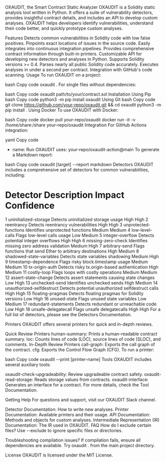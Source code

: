 OXAUDIT, the Smart Contract Static Analyzer
OXAUDIT is a Solidity static analysis tool written in Python. It offers a suite of vulnerability detectors, provides insightful contract details, and includes an API to develop custom analyses. OXAUDIT helps developers identify vulnerabilities, understand their code better, and quickly prototype custom analyses.

Features
Detects common vulnerabilities in Solidity code with low false positives.
Pinpoints exact locations of issues in the source code.
Easily integrates into continuous integration pipelines.
Provides comprehensive contract information through built-in printers.
Customizable API for developing new detectors and analyses in Python.
Supports Solidity versions >= 0.4.
Parses nearly all public Solidity code accurately.
Executes analyses in under a second per contract.
Integration with GitHub's code scanning.
Usage
To run OXAUDIT on a project:

bash
Copy code
oxaudit .
For single files without dependencies:

bash
Copy code
oxaudit path/to/your/contract.sol
Installation
Using Pip
bash
Copy code
python3 -m pip install oxaudit
Using Git
bash
Copy code
git clone https://github.com/your-repo/oxaudit.git && cd oxaudit
python3 -m pip install .
Using Docker
To use OXAUDIT with Docker:

bash
Copy code
docker pull your-repo/oxaudit
docker run -it -v /home/share:/share your-repo/oxaudit
Integration
For GitHub Actions integration:

yaml
Copy code
- name: Run OXAUDIT
  uses: your-repo/oxaudit-action@main
To generate a Markdown report:

bash
Copy code
oxaudit [target] --report markdown
Detectors
OXAUDIT includes a comprehensive set of detectors for common vulnerabilities, including:

#	Detector	Description	Impact	Confidence
1	uninitialized-storage	Detects uninitialized storage usage	High	High
2	reentrancy	Detects reentrancy vulnerabilities	High	High
3	unprotected-functions	Identifies unprotected functions	Medium	Medium
4	low-level-calls	Flags low-level calls usage	Low	Medium
5	integer-overflow	Detects potential integer overflows	High	High
6	missing-zero-check	Identifies missing zero address validation	Medium	High
7	arbitrary-send	Flags functions that send Ether to arbitrary destinations	High	Medium
8	shadowed-state-variables	Detects state variables shadowing	Medium	High
9	timestamp-dependence	Flags risky block.timestamp usage	Medium	Medium
10	tx-origin-auth	Detects risky tx.origin-based authentication	High	Medium
11	costly-loop	Flags loops with costly operations	Medium	Medium
12	assert-state-change	Detects assert statements causing state changes	Low	High
13	unchecked-send	Identifies unchecked sends	High	Medium
14	unauthorized-selfdestruct	Detects potential unauthorized selfdestruct calls	High	High
15	floating-pragmas	Detects floating pragmas for Solidity versions	Low	High
16	unused-state	Flags unused state variables	Low	Medium
17	redundant-statements	Detects redundant or unreachable code	Low	High
18	unsafe-delegatecall	Flags unsafe delegatecalls	High	High
For a full list of detectors, please see the Detectors Documentation.

Printers
OXAUDIT offers several printers for quick and in-depth reviews.

Quick Review Printers
human-summary: Prints a human-readable contract summary.
loc: Counts lines of code (LOC), source lines of code (SLOC), and comments.
In-Depth Review Printers
call-graph: Exports the call graph of the contract.
cfg: Exports the Control Flow Graph (CFG).
To run a printer:

bash
Copy code
oxaudit --print [printer-name]
Tools
OXAUDIT includes several auxiliary tools:

oxaudit-check-upgradeability: Review upgradeable contract safety.
oxaudit-read-storage: Reads storage values from contracts.
oxaudit-interface: Generates an interface for a contract.
For more details, check the Tool Documentation.

Getting Help
For questions and support, visit our OXAUDIT Slack channel.

Detector Documentation: How to write new analyses.
Printer Documentation: Available printers and their usage.
API Documentation: Methods and objects for custom analyses.
Intermediate Representation (IR) Documentation: The IR used in OXAUDIT.
FAQ
How do I exclude certain files?
Use --exclude to ignore specific files or directories.

Troubleshooting compilation issues?
If compilation fails, ensure all dependencies are available. Try oxaudit . from the main project directory.

License
OXAUDIT is licensed under the MIT License.

